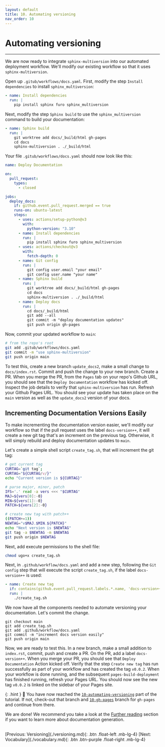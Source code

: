 ```yaml
---
layout: default
title: 10. Automating versioning
nav_order: 10
---
```


# Automating versioning

---

We are now ready to integrate `sphinx-multiversion` into our automated deployment workflow. We'll
modify our existing workflow so that it uses `sphinx-multiversion`.

Open up `.gitub/workflows/docs.yaml`. First, modify the step `Install dependencies` to install
`sphinx_multiversion`:

```yaml
- name: Install dependencies
  run: |
    pip install sphinx furo sphinx_multiversion
```

Next, modify the step `Sphinx build` to use the `sphinx_multiversion` command to build your
documentation:

```yaml
- name: Sphinx build
  run: |
    git worktree add docs/_build/html gh-pages
    cd docs
    sphinx-multiversion . ./_build/html
```

Your file `.gitub/workflows/docs.yaml` should now look like this:

```yaml
name: Deploy Documentation

on:
  pull_request:
    types:
      - closed

jobs:
  deploy_docs:
    if: github.event.pull_request.merged == true
    runs-on: ubuntu-latest
    steps:
      - uses: actions/setup-python@v3
        with:
          python-version: "3.10"
      - name: Install dependencies
        run: |
          pip install sphinx furo sphinx_multiversion
      - uses: actions/checkout@v3
        with:
          fetch-depth: 0
      - name: Git config
        run: |
          git config user.email "your email"
          git config user.name "your name"
      - name: Sphinx build
        run: |
          git worktree add docs/_build/html gh-pages
          cd docs
          sphinx-multiversion . ./_build/html
      - name: Deploy docs
        run: |
          cd docs/_build/html
          git add --all
          git commit -m "deploy documentation updates"
          git push origin gh-pages
```

Now, commit your updated workflow to `main`:

```sh
# from the repo's root
git add .gitub/workflows/docs.yaml
git commit -m "use sphinx-multiversion"
git push origin main
```

To test this, create a new branch `update_docs2`, make a small change to `docs/index.rst`. Commit
and push the change to your new branch. Create a PR. When you merge the PR, from the `Pages` tab on
your repo's Github URL, you should see that the `Deploy Documentation` workflow has kicked off.
Inspect the job details to verify that `sphinx-multiversion` has run. Refresh your Github Pages
URL. You should see your update has taken place on the `main` version as well as the `update_docs2`
version of your docs.

## Incrementing Documentation Versions Easily

To make incrementing the documentation version easier, we'll modify our workflow so that if the
pull request uses the label `docs-version++`, it will create a new git tag that's an increment on
the previous tag. Otherwise, it will simply rebuild and deploy documentation updates to `main`.

Let's create a simple shell script `create_tag.sh`, that will increment the git tag:

```sh
# get current tag
CURTAG=`git tag`;
CURTAG="${CURTAG/v/}"
echo "Current version is ${CURTAG}"

# parse major, minor, patch
IFS='.' read -a vers <<< "$CURTAG"
MAJ=${vers[0]:-0}
MIN=${vers[1]:-0}
PATCH=${vers[2]:-0}

# create new tag with patch++
((PATCH+=1))
NEWTAG="v$MAJ.$MIN.${PATCH}"
echo "Next version is $NEWTAG"
git tag -a $NEWTAG -m $NEWTAG
git push origin $NEWTAG
```

Next, add execute permissions to the shell file:

```sh
chmod ugo+x create_tag.sh
```

Next, in `.github/workflow/docs.yaml` and add a new step, following the `Git config` step that will
execute the script `create_tag.sh`, if the label `docs-version++` is used:

```yaml
- name: Create new tag
  if: contains(github.event.pull_request.labels.*.name, 'docs-version++')
  run: |
    ./create_tag.sh
```

We now have all the components needed to automate versioning your documentation. Let's commit the
change.

```
git checkout main
git add create_tag.sh
git add .github/workflow/docs.yaml
git commit -m "increment docs version easily"
git push origin main
```

Now, we are ready to test this. In a new branch, make a small addition to `index.rst`, commit, push
and create a PR. On the PR, add a label `docs-version++`. When you merge your PR, you should see
that `Deploy Documentation` Action kicked off. Verify that the step `Create new tag` has run
successfully as part of your workflow and has created the tag `v0.0.2`. When your workflow is done
running, and the subsequent `pages-build-deployment` has finished running, refresh your Pages URL.
You should now see the new tag `v0.0.2` is linked on the sidebar of your Pages site.

<!-- prettier-ignore -->
{: .hint }
🙌 You have now reached the
[`10-automating-versioning`](https://github.com/aelsayed95/the-office/tree/10-automating-versioning)
part of the tutorial. If not, check-out that branch and
[`10-gh-pages`](https://github.com/aelsayed95/the-office/tree/10-gh-pages) branch for `gh-pages` and
continue from there.

We are done! We recommend you take a look at the [Further reading](#further-reading) section if you
want to learn more about documentation generation.

<br />
[Previous: Versioning](./versioning.md){: .btn .float-left .mb-lg-4}
[Next: Vocabulary](./vocabulary.md){: .btn .btn-purple .float-right .mb-lg-4}
<br />
